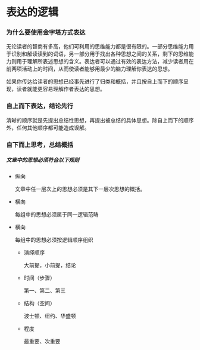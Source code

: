 # 表达的逻辑

### 为什么要使用金字塔方式表达

无论读者的智商有多高，他们可利用的思维能力都是很有限的。一部分思维能力用于识别和解读读到的词语，另一部分用于找出各种思想之间的关系，剩下的思维能力则用于理解所表述思想的含义。表达者可以通过有效的表达方法，减少读者用在前两项活动上的时间，从而使读者能够用最少的脑力理解你表达的思想。

如果你传达给读者的思想已经事先进行了归类和概括，并且按自上而下的顺序呈现，读者就能更容易理解作者表达的思想。

### 自上而下表达，结论先行

清晰的顺序就是先提出总结性思想，再提出被总结的具体思想。除自上而下的顺序外，任何其他顺序都可能造成误解。

### 自下而上思考，总结概括

##### 文章中的思想必须符合以下规则

- 纵向

  文章中任一层次上的思想必须是其下一层次思想的概括。

- 横向

  每组中的思想必须属于同一逻辑范畴

- 横向

  每组中的思想必须按逻辑顺序组织

  - 演绎顺序

    大前提，小前提，结论

  - 时间（步骤）

    第一、第二、第三

  - 结构（空间）

    波士顿、纽约、华盛顿

  - 程度

    最重要、次重要